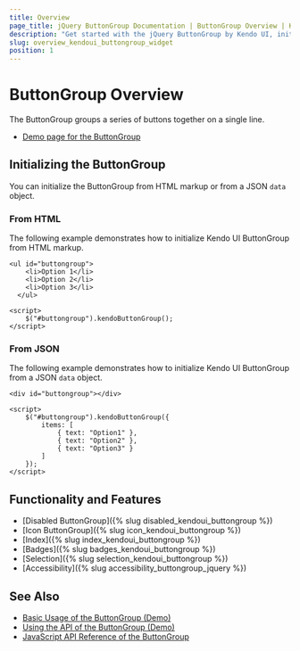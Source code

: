 ```yaml
---
title: Overview
page_title: jQuery ButtonGroup Documentation | ButtonGroup Overview | Kendo UI
description: "Get started with the jQuery ButtonGroup by Kendo UI, initialize single or multiple buttons, and reference existing Button instances."
slug: overview_kendoui_buttongroup_widget
position: 1
---
```


# ButtonGroup Overview

The ButtonGroup groups a series of buttons together on a single line.

* [Demo page for the ButtonGroup](https://demos.telerik.com/kendo-ui/buttongroup/index)

## Initializing the ButtonGroup

You can initialize the ButtonGroup from HTML markup or from a JSON `data` object.

### From HTML

The following example demonstrates how to initialize Kendo UI ButtonGroup from HTML markup.

    <ul id="buttongroup">
        <li>Option 1</li>
        <li>Option 2</li>
        <li>Option 3</li>
      </ul>

    <script>
		$("#buttongroup").kendoButtonGroup();
    </script>

### From JSON

The following example demonstrates how to initialize Kendo UI ButtonGroup from a JSON `data` object.

    <div id="buttongroup"></div>

    <script>
		$("#buttongroup").kendoButtonGroup({
            items: [
                { text: "Option1" },
                { text: "Option2" },
                { text: "Option3" }
            ]
        });
    </script>

## Functionality and Features

* [Disabled ButtonGroup]({% slug disabled_kendoui_buttongroup %})
* [Icon ButtonGroup]({% slug icon_kendoui_buttongroup %})
* [Index]({% slug index_kendoui_buttongroup %})
* [Badges]({% slug badges_kendoui_buttongroup %})
* [Selection]({% slug selection_kendoui_buttongroup %})
* [Accessibility]({% slug accessibility_buttongroup_jquery %})

## See Also

* [Basic Usage of the ButtonGroup (Demo)](https://demos.telerik.com/kendo-ui/buttongroup/index)
* [Using the API of the ButtonGroup (Demo)](https://demos.telerik.com/kendo-ui/buttongroup/api)
* [JavaScript API Reference of the ButtonGroup](/api/javascript/ui/buttongroup)
